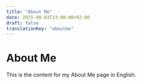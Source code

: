 ```yaml
---
title: "About Me"
date: 2025-08-03T23:00:00+02:00
draft: false
translationKey: "aboutme"
---
```

# About Me

This is the content for my About Me page in English.
